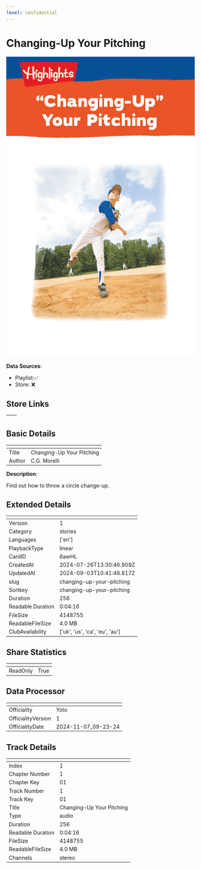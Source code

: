 ```yaml
---
level: confidential
---
```

# Changing-Up Your Pitching

![card_[6awHL].png](../../img/cards/card_[6awHL].png)

**Data Sources**: 

- Playlist:✅
- Store: ❌


## Store Links

| <!-- --> | <!-- --> |
| - | - |


## Basic Details

| <!-- --> | <!-- --> |
| - | - |
| Title | Changing-Up Your Pitching |
| Author | C.G. Morelli |

**Description**:

Find out how to throw a circle change-up.


## Extended Details

| <!-- --> | <!-- --> |
| - | - |
| Version | 1 |
| Category | stories |
| Languages | ['en'] |
| PlaybackType | linear |
| CardID | 6awHL |
| CreatedAt | 2024-07-26T13:30:46.909Z |
| UpdatedAt | 2024-09-03T10:41:46.817Z |
| slug | changing-up-your-pitching |
| Sortkey | changing-up-your-pitching |
| Duration | 256 |
| Readable Duration | 0:04:16 |
| FileSize | 4148755 |
| ReadableFileSize | 4.0 MB |
| ClubAvailability | ['uk', 'us', 'ca', 'eu', 'au'] |


## Share Statistics

| <!-- --> | <!-- --> |
| - | - |
| ReadOnly | True |


## Data Processor

| <!-- --> | <!-- --> |
| - | - |
| Officiality | Yoto
| OfficialityVersion | 1
| OfficialityDate | 2024-11-07_09-23-24


## Track Details

| <!-- --> | <!-- --> |
| - | - |
| Index | 1 |
| Chapter Number | 1 |
| Chapter Key | 01 |
| Track Number | 1 |
| Track Key | 01 |
| Title | Changing-Up Your Pitching |
| Type | audio |
| Duration | 256 |
| Readable Duration | 0:04:16 |
| FileSize | 4148755 |
| ReadableFileSize | 4.0 MB |
| Channels | stereo |

